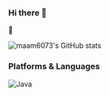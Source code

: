 ### Hi there 👋

🌱 

![maam6073's GitHub stats](https://github-readme-stats.vercel.app/api?username=maam6073&show_icons=true&theme=radical)
### Platforms & Languages
![Java](https://img.shields.io/badge/Java-007396.svg?&style=for-the-badge&logo=Java&logoColor=white)
